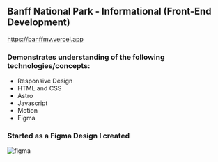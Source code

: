 ## Banff National Park - Informational (Front-End Development) 
https://banffmv.vercel.app  
### Demonstrates understanding of the following technologies/concepts:  
- Responsive Design
- HTML and CSS
- Astro  
- Javascript
- Motion
- Figma

### Started as a Figma Design I created
![figma](https://github.com/user-attachments/assets/e4980462-27b0-4459-8d8c-0f72d4e959a0)
